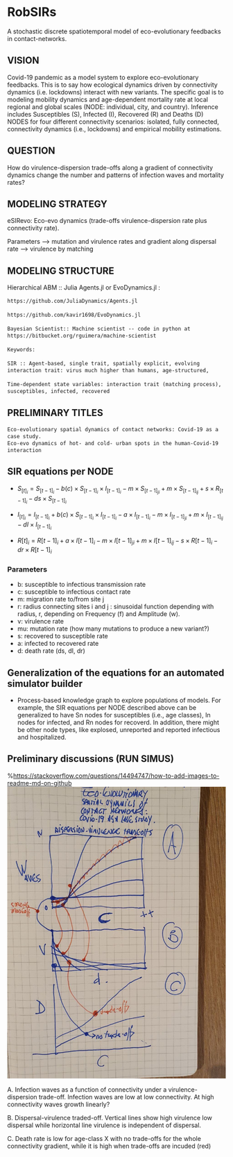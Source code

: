 # RobSIRs

A stochastic discrete spatiotemporal model of eco-evolutionary feedbacks in contact-networks.

## VISION

Covid-19 pandemic as a model system to explore eco-evolutionary feedbacks. This is to say how ecological dynamics driven by connectivity dynamics (i.e. lockdowns) interact with new variants. The specific goal is to modeling mobility dynamics and age-dependent mortality rate at local regional and global scales (NODE: individual, city, and country). Inference includes Susceptibles (S), Infected (I), Recovered (R) and Deaths (D) NODES for four different connectivity scenarios: isolated, fully connected, connectivity dynamics (i.e., lockdowns) and empirical mobility estimations. 

## QUESTION

How do virulence-dispersion trade-offs along a gradient of connectivity dynamics change the number and patterns of infection waves and mortality rates?

## MODELING STRATEGY

eSIRevo: Eco-evo dynamics (trade-offs virulence-dispersion rate plus connectivity rate).

Parameters --> mutation and virulence rates and gradient along dispersal rate --> virulence by matching

## MODELING STRUCTURE

Hierarchical ABM :: Julia Agents.jl or EvoDynamics.jl :

    https://github.com/JuliaDynamics/Agents.jl

    https://github.com/kavir1698/EvoDynamics.jl

    Bayesian Scientist:: Machine scientist -- code in python at https://bitbucket.org/rguimera/machine-scientist

    Keywords:
    
    SIR :: Agent-based, single trait, spatially explicit, evolving interaction trait: virus much higher than humans, age-structured,

    Time-dependent state variables: interaction trait (matching process), susceptibles, infected, recovered

## PRELIMINARY TITLES

    Eco-evolutionary spatial dynamics of contact networks: Covid-19 as a case study.
    Eco-evo dynamics of hot- and cold- urban spots in the human-Covid-19 interaction


## SIR equations per NODE

* $S_{[t]_i} = S_{[t-1]_i} - b(c)\times S_{[t-1]_i} \times I_{[t-1]_i} - m\times S_{[t-1]_{ji}} + m\times S_{[t-1]_{ij}} + s\times R_{[t-1]_i} - ds\times S_{[t-1]_i}$

* $I_{[t]_i} = I_{[t-1]_i} + b(c)\times S_{[t-1]_i} \times I_{[t-1]_i} - a\times I_{[t-1]_i} - m\times I_{[t-1]_{ji}} + m\times I_{[t-1]_{ij}} - dI\times I_{[t-1]_{i}}$

* $R[t]_i = R[t-1]_i + a\times I[t-1]_i - m\times I[t-1]_{ji} + m\times I[t-1]_{ij} - s\times R[t-1]_{i} - dr\times R[t-1]_i$

### Parameters

* b: susceptible to infectious transmission rate  
* c: susceptible to infectious contact rate
* m: migration rate to/from site j 
* r: radius connecting sites i and j : sinusoidal function depending with radius, r, depending on Frequency (f) and Amplitude (w).
* v: virulence rate
* mu: mutation rate (how many mutations to produce a new variant?)
* s: recovered to susceptible rate
* a: infected to recovered rate
* d: death rate (ds, dI, dr)

## Generalization of the equations for an automated simulator builder 

* Process-based knowledge graph to explore populations of models. For example, the SIR equations per NODE described above can be generalized to have Sn nodes for susceptibles (i.e., age classes), In nodes for infected, and Rn nodes for recoverd. In addition, there might be other node types, like explosed, unreported and reported infectious and hospitalized.


## Preliminary discussions (RUN SIMUS)
%https://stackoverflow.com/questions/14494747/how-to-add-images-to-readme-md-on-github
![plot](preliminarycartoon.png)

A. Infection waves as a function of connectivity under a virulence-dispersion trade-off. Infection waves are low at low connectivity. At high connectivity waves growth linearly?

B. Dispersal-virulence traded-off. Vertical lines show high virulence low dispersal while horizontal line virulence is independent of dispersal.

C. Death rate is low for age-class X with no trade-offs for the whole connectivity gradient, while it is high when trade-offs are incuded (red)
